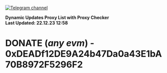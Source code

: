 [![Telegram channel](https://img.shields.io/endpoint?url=https://runkit.io/damiankrawczyk/telegram-badge/branches/master?url=https://t.me/n4z4v0d)](https://t.me/n4z4v0d) 

**Dynamic Updates Proxy List with Proxy Checker**  
**Last Updated: 22.12.23 12:58**

# DONATE (_any evm_) - 0xDEADf12DE9A24b47Da0a43E1bA70B8972F5296F2
